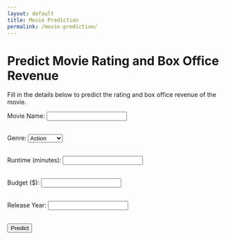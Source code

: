 ```yaml
---
layout: default
title: Movie Prediction
permalink: /movie-prediction/
---
```


# Predict Movie Rating and Box Office Revenue

Fill in the details below to predict the rating and box office revenue of the movie.

<form id="movie-form">
  <label for="movie-name">Movie Name:</label>
  <input type="text" id="movie-name" name="movie-name" required><br><br>

  <label for="genre">Genre:</label>
  <select id="genre" name="genre">
    <option value="action">Action</option>
    <option value="comedy">Comedy</option>
    <option value="drama">Drama</option>
    <option value="horror">Horror</option>
    <option value="romance">Romance</option>
  </select><br><br>

  <label for="runtime">Runtime (minutes):</label>
  <input type="number" id="runtime" name="runtime" required><br><br>

  <label for="budget">Budget ($):</label>
  <input type="number" id="budget" name="budget" required><br><br>

  <label for="release-year">Release Year:</label>
  <input type="number" id="release-year" name="release-year" required><br><br>

  <input type="submit" value="Predict">
</form>

<p id="prediction-result"></p>
